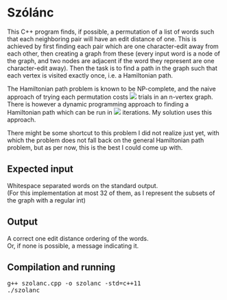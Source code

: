 <h1>Szólánc</h1>

<p>
This C++ program finds, if possible, a permutation of a list of words such that each neighboring pair will have an edit distance of one.
This is achieved by first finding each pair which are one character-edit away from each other, then creating a graph from these 
(every input word is a node of the graph, and two nodes are adjacent if the word they represent are one character-edit away).
Then the task is to find a path in the graph such that each vertex is visited exactly once, i.e. a Hamiltonian path.
</p>
<p>
The Hamiltonian path problem is known to be NP-complete, and the naive approach of trying each permutation costs <img src="https://render.githubusercontent.com/render/math?math=O(n!)"> trials in an n-vertex graph. 
There is however a dynamic programming approach to finding a Hamiltonian path which can be run in <img src="https://render.githubusercontent.com/render/math?math=O({n}^{2}{2}^{n})"> iterations. My solution uses this approach.
</p>
<p>
There might be some shortcut to this problem I did not realize just yet, with which the problem does not fall back on the general Hamiltonian path problem, but as per now, this is the best
I could come up with.

<h2>Expected input</h2>
Whitespace separated words on the standard output. </br>
(For this implementation at most 32 of them, as I represent the subsets of the graph with a regular int)

<h2>Output</h2>
A correct one edit distance ordering of the words. </br>
Or, if none is possible, a message indicating it.

<h2>Compilation and running</h2>
<pre>
g++ szolanc.cpp -o szolanc -std=c++11
./szolanc
</pre>

